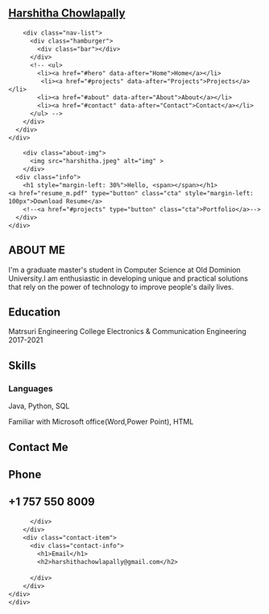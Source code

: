 <html lang="en">

<head>
  <meta charset="UTF-8">
  <meta name="viewport" content="width=device-width, initial-scale=1.0">
  <link rel="stylesheet" href="style.css">
  <title>Portfolio 01236079</title>
</head>

<body>
  <!-- Header -->
  <section id="header">
    <div class="header container">
      <div class="nav-bar">
        <div class="brand">
          <a href="#hero">
            <h1><span>H</span>arshitha <span>C</span>howlapally</h1>
          </a>
        </div>
		
        <div class="nav-list">
          <div class="hamburger">
            <div class="bar"></div>
          </div>
          <!-- <ul>
            <li><a href="#hero" data-after="Home">Home</a></li>
             <li><a href="#projects" data-after="Projects">Projects</a></li> 
            <li><a href="#about" data-after="About">About</a></li>
            <li><a href="#contact" data-after="Contact">Contact</a></li>
          </ul> -->
        </div>
      </div>
    </div>
  </section>
  <!-- End Header -->


  <!-- Hero Section  -->
  <section id="hero">
    <div class="hero container">

        <div class="about-img">
          <img src="harshitha.jpeg" alt="img" >
        </div>
      <div class="info">
        <h1 style="margin-left: 30%">Hello, <span></span></h1>
	<a href="resume_m.pdf" type="button" class="cta" style="margin-left: 100px">Download Resume</a>
        <!--<a href="#projects" type="button" class="cta">Portfolio</a>-->
      </div>
    </div>
  </section>
  <!-- End Hero Section  -->

  
  
  <!-- About Section -->
  <section id="about">
    <div class="about container">
      <div class="col-left">
      </div>
      <div class="col-right">
        <h1 class="section-title">ABOUT <span>ME</span></h1>
        <p>I'm a graduate master's student in Computer Science at Old Dominion University.I am enthusiastic in developing unique and practical solutions that rely on the power of technology to improve people's daily lives.</p>
        <h2>Education</h2>
        <p>Matrsuri Engineering College
            Electronics & Communication Engineering
             2017-2021</P>
		<h2>Skills</h2>
		<h3>Languages</h3>
		<p>Java, Python, SQL</P>
		<p>Familiar with Microsoft office(Word,Power Point), HTML</P>
	    <!--<a href="resume m.pdf" class="cta">Download Resume</a>-->
      </div>
    </div>
  </section>
  <!-- End About Section -->

  <!-- Contact Section -->
  <section id="contact">
    <div class="contact container">
      <div>
        <h1 class="section-title">Contact <span>Me</span></h1>
      </div>
      <div class="contact-items">
        <div class="contact-item">
          <div class="contact-info">
            <h1>Phone</h1>
            <h2>+1 757 550 8009</h2>
            
          </div>
        </div>
        <div class="contact-item">
          <div class="contact-info">
            <h1>Email</h1>
            <h2>harshithachowlapally@gmail.com</h2>
            
          </div>
        </div>
    </div>
    </div>
  </section>
  <!-- End Contact Section -->

  <script src="./app.js"></script>
</body>

</html>
